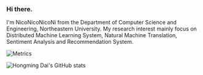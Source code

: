### Hi there.  
I'm NicoNicoNicoNi from the Department of Computer Science and Engineering, Northeastern University. My research interest mainly focus on Distributed Machine Learning System, Natural Machine Translation, Sentiment Analysis and Recommendation System. 


![Metrics](https://metrics.lecoq.io/johncruyff14?template=classic&base.activity=0&base.community=0&base.repositories=0&isocalendar=1&languages=1&introduction=1&stars=1&skyline=1&isocalendar.duration=half-year&languages.ignored=html%2Ccss%2Cc&languages.limit=8&languages.sections=most-used&languages.colors=Blue&languages.aliases=C%2B%2B%2CPython&languages.threshold=0%25&languages.indepth=true&languages.analysis.timeout=15&languages.categories=C%2B%2B%2CPython&languages.recent.categories=markup%2C%20programming&languages.recent.load=300&languages.recent.days=14&introduction.title=true&stars.limit=4&skyline.year=2021&skyline.frames=60&skyline.quality=1&skyline.compatibility=true&config.timezone=Asia%2FShanghai&config.display=large)

![Hongming Dai's GitHub stats](https://github-readme-stats.vercel.app/api?username=johncruyff14)
